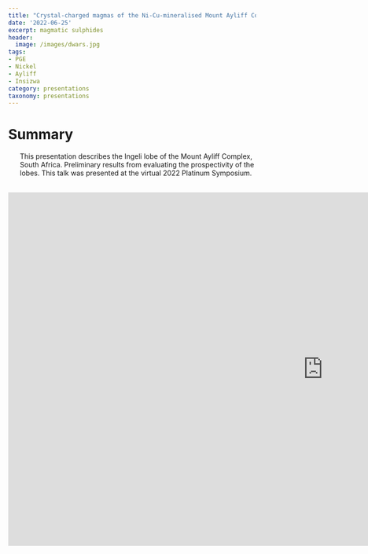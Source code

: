 ```yaml
---
title: "Crystal-charged magmas of the Ni-Cu-mineralised Mount Ayliff Complex, South Afica"
date: '2022-06-25'
excerpt: magmatic sulphides
header:
  image: /images/dwars.jpg
tags:
- PGE
- Nickel
- Ayliff
- Insizwa
category: presentations
taxonomy: presentations
---
```

  
  # Summary
  
<ul> This presentation describes the Ingeli lobe of the Mount Ayliff Complex, South Africa. Preliminary results from evaluating the prospectivity of the lobes. This talk was presented at the virtual 2022 Platinum
Symposium.</ul> 
<br>
  
<iframe width="1280" height="720" src="https://www.youtube.com/embed/mRVvviU-e-A" title="ECRPT22 WSmith Ayliff S3B" frameborder="0" allow="accelerometer; autoplay; clipboard-write; encrypted-media; gyroscope; picture-in-picture" allowfullscreen></iframe>